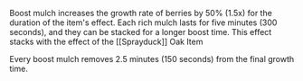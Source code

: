 Boost mulch increases the growth rate of berries by 50% (1.5x) for the duration of the item's effect.  Each rich mulch lasts for five minutes (300 seconds), and they can be stacked for a longer boost time.  This effect stacks with the effect of the [[Sprayduck]] Oak Item

Every boost mulch removes 2.5 minutes (150 seconds) from the final growth time.